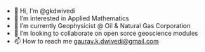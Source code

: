 - 👋 Hi, I’m @gkdwivedi
- 👀 I’m interested in Applied Mathematics
- 🌱 I’m currently Geophysicist @ Oil & Natural Gas Corporation
- 💞️ I’m looking to collaborate on open sorce geoscience modules
- 📫 How to reach me gaurav.k.dwivedi@gmail.com

<!---
gkdwivedi/gkdwivedi is a ✨ special ✨ repository because its `README.md` (this file) appears on your GitHub profile.
You can click the Preview link to take a look at your changes.
--->
